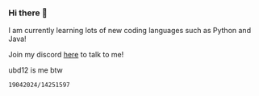 ### Hi there 👋

I am currently learning lots of new coding languages such as Python and Java!

Join my discord [here](https://discord.gg/eYCR4AhYsE) to talk to me!


ubd12 is me btw

`19042024/14251597`

